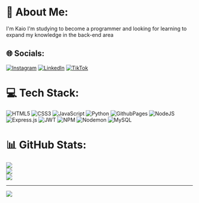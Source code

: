 # 💫 About Me:
I'm Kaio I'm studying to become a programmer and looking for learning to expand my knowledge in the back-end area


## 🌐 Socials:
[![Instagram](https://img.shields.io/badge/Instagram-%23E4405F.svg?logo=Instagram&logoColor=white)](https://instagram.com/kksianskievis) [![LinkedIn](https://img.shields.io/badge/LinkedIn-%230077B5.svg?logo=linkedin&logoColor=white)](https://br.linkedin.com/in/kaio-ksianskievis-aa7487304) [![TikTok](https://img.shields.io/badge/TikTok-%23000000.svg?logo=TikTok&logoColor=white)](https://tiktok.com/@ksianskievis_kaio) 

# 💻 Tech Stack:
![HTML5](https://img.shields.io/badge/html5-%23E34F26.svg?style=for-the-badge&logo=html5&logoColor=white) ![CSS3](https://img.shields.io/badge/css3-%231572B6.svg?style=for-the-badge&logo=css3&logoColor=white) ![JavaScript](https://img.shields.io/badge/javascript-%23323330.svg?style=for-the-badge&logo=javascript&logoColor=%23F7DF1E) ![Python](https://img.shields.io/badge/python-3670A0?style=for-the-badge&logo=python&logoColor=ffdd54) ![GithubPages](https://img.shields.io/badge/github%20pages-121013?style=for-the-badge&logo=github&logoColor=white) ![NodeJS](https://img.shields.io/badge/node.js-6DA55F?style=for-the-badge&logo=node.js&logoColor=white) ![Express.js](https://img.shields.io/badge/express.js-%23404d59.svg?style=for-the-badge&logo=express&logoColor=%2361DAFB) ![JWT](https://img.shields.io/badge/JWT-black?style=for-the-badge&logo=JSON%20web%20tokens) ![NPM](https://img.shields.io/badge/NPM-%23CB3837.svg?style=for-the-badge&logo=npm&logoColor=white) ![Nodemon](https://img.shields.io/badge/NODEMON-%23323330.svg?style=for-the-badge&logo=nodemon&logoColor=%BBDEAD) ![MySQL](https://img.shields.io/badge/mysql-%2300000f.svg?style=for-the-badge&logo=mysql&logoColor=white)
# 📊 GitHub Stats:
![](https://github-readme-stats.vercel.app/api?username=kaio-ksianskievis&theme=dark&hide_border=false&include_all_commits=false&count_private=false)<br/>
![](https://github-readme-streak-stats.herokuapp.com/?user=kaio-ksianskievis&theme=dark&hide_border=false)<br/>
![](https://github-readme-stats.vercel.app/api/top-langs/?username=kaio-ksianskievis&theme=dark&hide_border=false&include_all_commits=false&count_private=false&layout=compact)

---
[![](https://visitcount.itsvg.in/api?id=kaio-ksianskievis&icon=0&color=0)](https://visitcount.itsvg.in)

<!-- Proudly created with GPRM ( https://gprm.itsvg.in ) -->
